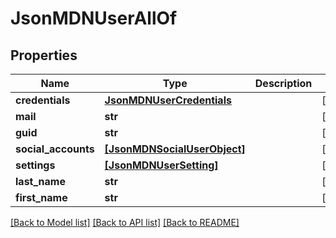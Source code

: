 # JsonMDNUserAllOf

## Properties
Name | Type | Description | Notes
------------ | ------------- | ------------- | -------------
**credentials** | [**JsonMDNUserCredentials**](JsonMDNUserCredentials.md) |  | [optional] 
**mail** | **str** |  | [optional] 
**guid** | **str** |  | [optional] 
**social_accounts** | [**[JsonMDNSocialUserObject]**](JsonMDNSocialUserObject.md) |  | [optional] 
**settings** | [**[JsonMDNUserSetting]**](JsonMDNUserSetting.md) |  | [optional] 
**last_name** | **str** |  | [optional] 
**first_name** | **str** |  | [optional] 

[[Back to Model list]](../README.md#documentation-for-models) [[Back to API list]](../README.md#documentation-for-api-endpoints) [[Back to README]](../README.md)



